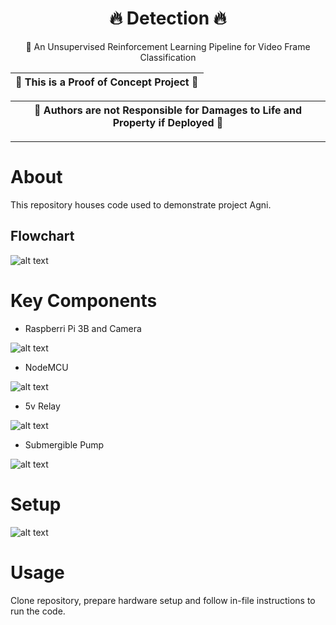 <div align="center">

# 🔥 Detection 🔥
🧠 An Unsupervised Reinforcement Learning Pipeline for Video Frame Classification

| **🚧 This is a Proof of Concept Project 🚧** |
|:-------------------:|

| **🚧 Authors are not Responsible for Damages to Life and Property if Deployed 🚧** |
|:-------------------:|

---

</div>

# About

This repository houses code used to demonstrate project Agni.

## Flowchart
![alt text](https://imgur.com/el9L9ss.png "Raspberri Pi 3B")

# Key Components

* Raspberri Pi 3B and Camera

![alt text](https://imgur.com/RAXWzPa.png "Raspberri Pi 3B")

* NodeMCU

![alt text](https://imgur.com/MukJHTq.png "NodeMCU")

* 5v Relay

![alt text](https://imgur.com/J7pUQJk.png "Relay")

* Submergible Pump

![alt text](https://imgur.com/D2rNoOu.png "Relay")

# Setup

![alt text](https://imgur.com/YaBhGsc.png "Relay")

# Usage

Clone repository, prepare hardware setup and follow in-file instructions to run the code.
